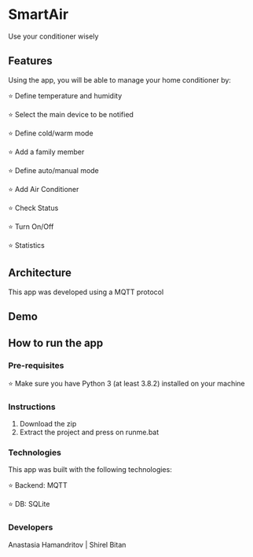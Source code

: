 # SmartAir

Use your conditioner wisely 

## Features

Using the app, you will be able to manage your home conditioner by:

⭐ Define temperature and humidity

⭐ Select the main device to be notified

⭐ Define cold/warm mode

⭐ Add a family member

⭐ Define auto/manual mode

⭐ Add Air Conditioner

⭐ Check Status

⭐ Turn On/Off

⭐ Statistics

## Architecture

This app was developed using a MQTT protocol

## Demo

## How to run the app
### Pre-requisites
⭐ Make sure you have Python 3 (at least 3.8.2) installed on your machine

### Instructions
1. Download the zip
2. Extract the project and press on runme.bat

### Technologies
This app was built with the following technologies:

⭐ Backend: MQTT

⭐ DB: SQLite

### Developers 
Anastasia Hamandritov | Shirel Bitan

